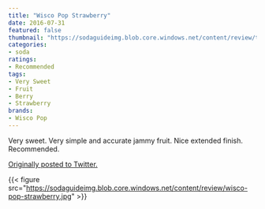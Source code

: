 ```yaml
---
title: "Wisco Pop Strawberry"
date: 2016-07-31
featured: false
thumbnail: "https://sodaguideimg.blob.core.windows.net/content/review/thumbs/wisco-pop-strawberry.jpg"
categories:
- soda
ratings:
- Recommended
tags:
- Very Sweet
- Fruit
- Berry
- Strawberry
brands:
- Wisco Pop
---
```


Very sweet. Very simple and accurate jammy fruit. Nice extended finish. Recommended.

[Originally posted to Twitter.](https://twitter.com/Cavorter/status/759912147979644928)

{{< figure src="https://sodaguideimg.blob.core.windows.net/content/review/wisco-pop-strawberry.jpg" >}}
